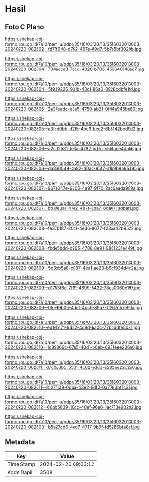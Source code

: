 # Hasil

## Foto C Plano

https://sirekap-obj-formc.kpu.go.id/7a10/pemilu/pdpr/35/16/03/20/13/3516032013003-20240220-082602--fd71f648-d762-497e-89d7-5b7a5bf3020b.jpg

https://sirekap-obj-formc.kpu.go.id/7a10/pemilu/pdpr/35/16/03/20/13/3516032013003-20240220-082604--784acca3-7ecd-4020-b703-456640146ae7.jpg

https://sirekap-obj-formc.kpu.go.id/7a10/pemilu/pdpr/35/16/03/20/13/3516032013003-20240220-082604--5f939226-931b-43c1-86a0-8928cdbfe1fd.jpg

https://sirekap-obj-formc.kpu.go.id/7a10/pemilu/pdpr/35/16/03/20/13/3516032013003-20240220-082605--2a37eedc-e3a5-4750-ab21-0f44a945be60.jpg

https://sirekap-obj-formc.kpu.go.id/7a10/pemilu/pdpr/35/16/03/20/13/3516032013003-20240220-082605--a3fcd0bb-d215-4bc9-bcc2-6b5142bed9d2.jpg

https://sirekap-obj-formc.kpu.go.id/7a10/pemilu/pdpr/35/16/03/20/13/3516032013003-20240220-082606--a2c02531-fe3a-4782-bd7c-c55face4da56.jpg

https://sirekap-obj-formc.kpu.go.id/7a10/pemilu/pdpr/35/16/03/20/13/3516032013003-20240220-082606--da360049-4a82-40ad-85f7-a1b9b8a95495.jpg

https://sirekap-obj-formc.kpu.go.id/7a10/pemilu/pdpr/35/16/03/20/13/3516032013003-20240220-082607--967a047e-9205-4a97-9f70-2ad6aada989a.jpg

https://sirekap-obj-formc.kpu.go.id/7a10/pemilu/pdpr/35/16/03/20/13/3516032013003-20240220-082607--bb19e3a1-4142-487f-8ba7-8da0718dbaf1.jpg

https://sirekap-obj-formc.kpu.go.id/7a10/pemilu/pdpr/35/16/03/20/13/3516032013003-20240220-082608--fe37b187-20c1-4e36-8677-f23aa42b9522.jpg

https://sirekap-obj-formc.kpu.go.id/7a10/pemilu/pdpr/35/16/03/20/13/3516032013003-20240220-082608--fbde5bdd-d965-4788-8e91-9861231e449f.jpg

https://sirekap-obj-formc.kpu.go.id/7a10/pemilu/pdpr/35/16/03/20/13/3516032013003-20240220-082609--5b3bb5a8-c087-4ea1-ae23-b6df934d4c2a.jpg

https://sirekap-obj-formc.kpu.go.id/7a10/pemilu/pdpr/35/16/03/20/13/3516032013003-20240220-082609--d1753f6c-7f19-4899-8422-78eb0060e197.jpg

https://sirekap-obj-formc.kpu.go.id/7a10/pemilu/pdpr/35/16/03/20/13/3516032013003-20240220-082609--05e99b05-4dcf-4dc9-89a7-1f267c57e9da.jpg

https://sirekap-obj-formc.kpu.go.id/7a10/pemilu/pdpr/35/16/03/20/13/3516032013003-20240220-082610--ed1eb171-9432-4c8d-ba0c-77bbddfe5081.jpg

https://sirekap-obj-formc.kpu.go.id/7a10/pemilu/pdpr/35/16/03/20/13/3516032013003-20240220-082610--1c89869c-67e5-40d1-b0eb-6931eee236a0.jpg

https://sirekap-obj-formc.kpu.go.id/7a10/pemilu/pdpr/35/16/03/20/13/3516032013003-20240220-082611--d7c0c8b5-53d1-4c82-addd-e293ae22c2e0.jpg

https://sirekap-obj-formc.kpu.go.id/7a10/pemilu/pdpr/35/16/03/20/13/3516032013003-20240220-082611--8127f139-0dba-43e2-8df2-0a7783bf1c31.jpg

https://sirekap-obj-formc.kpu.go.id/7a10/pemilu/pdpr/35/16/03/20/13/3516032013003-20240220-082612--66bb5839-10cc-40ef-96e6-1ac713e90292.jpg

https://sirekap-obj-formc.kpu.go.id/7a10/pemilu/pdpr/35/16/03/20/13/3516032013003-20240220-082603--b5a27cd6-4ed7-4717-9b9f-fd5286bfa8ef.jpg


## Metadata

| Key        | Value               |
| ---------- | ------------------- |
| Time Stamp | 2024-02-20 09:03:12 |
| Kode Dapil | 3508                |




